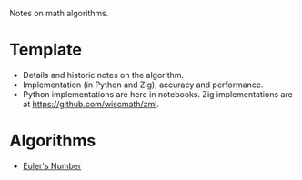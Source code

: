 Notes on math algorithms.

# Template
* Details and historic notes on the algorithm.
* Implementation (in Python and Zig), accuracy and performance.
* Python implementations are here in notebooks. Zig implementations are at https://github.com/wiscmath/zml. 


# Algorithms
* [Euler's Number](euler.md)
